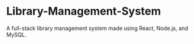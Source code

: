 # Library-Management-System
A full-stack library management system made using React, Node.js, and MySQL. 
